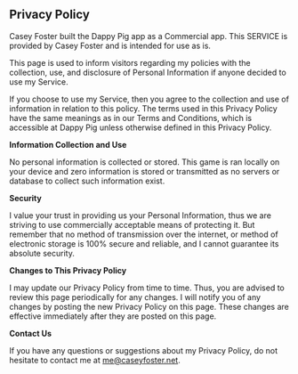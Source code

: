 ## Privacy Policy

Casey Foster built the Dappy Pig app as a Commercial app. This SERVICE is provided by Casey Foster and is intended for use as is.

This page is used to inform visitors regarding my policies with the collection, use, and disclosure of Personal Information if anyone decided to use my Service.

If you choose to use my Service, then you agree to the collection and use of information in relation to this policy. 
The terms used in this Privacy Policy have the same meanings as in our Terms and Conditions, which is accessible at Dappy Pig unless otherwise defined in this Privacy Policy.

**Information Collection and Use**

No personal information is collected or stored. This game is ran locally on your device and zero information is stored or transmitted as no servers or database to collect such information exist.


**Security**

I value your trust in providing us your Personal Information, thus we are striving to use commercially acceptable means of protecting it. But remember that no method of transmission over the internet, or method of electronic storage is 100% secure and reliable, and I cannot guarantee its absolute security.


**Changes to This Privacy Policy**

I may update our Privacy Policy from time to time. Thus, you are advised to review this page periodically for any changes. I will notify you of any changes by posting the new Privacy Policy on this page. These changes are effective immediately after they are posted on this page.

**Contact Us**

If you have any questions or suggestions about my Privacy Policy, do not hesitate to contact me at me@caseyfoster.net.
